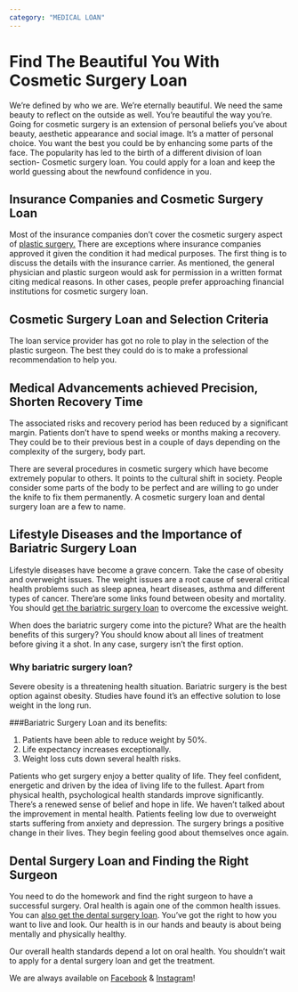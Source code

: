 ```yaml
---
category: "MEDICAL LOAN"
---
```


# Find The Beautiful You With Cosmetic Surgery Loan

We’re defined by who we are. We’re eternally beautiful. We need the same beauty to reflect on the outside as well. You’re beautiful the way you’re. Going for cosmetic surgery is an extension of personal beliefs you’ve about beauty, aesthetic appearance and social image. It’s a matter of personal choice. You want the best you could be by enhancing some parts of the face. The popularity has led to the birth of a different division of loan section- Cosmetic surgery loan. You could apply for a loan and keep the world guessing about the newfound confidence in you.

## Insurance Companies and Cosmetic Surgery Loan

Most of the insurance companies don’t cover the cosmetic surgery aspect of [plastic surgery.](https://tlc.com.au/plastic-cosmetic-surgery/) There are exceptions where insurance companies approved it given the condition it had medical purposes. The first thing is to discuss the details with the insurance carrier. As mentioned, the general physician and plastic surgeon would ask for permission in a written format citing medical reasons. In other cases, people prefer approaching financial institutions for cosmetic surgery loan.

## Cosmetic Surgery Loan and Selection Criteria

The loan service provider has got no role to play in the selection of the plastic surgeon. The best they could do is to make a professional recommendation to help you.

## Medical Advancements achieved Precision, Shorten Recovery Time

The associated risks and recovery period has been reduced by a significant margin. Patients don’t have to spend weeks or months making a recovery. They could be to their previous best in a couple of days depending on the complexity of the surgery, body part.

There are several procedures in cosmetic surgery which have become extremely popular to others. It points to the cultural shift in society. People consider some parts of the body to be perfect and are willing to go under the knife to fix them permanently. A cosmetic surgery loan and dental surgery loan are a few to name.

## Lifestyle Diseases and the Importance of Bariatric Surgery Loan

Lifestyle diseases have become a grave concern. Take the case of obesity and overweight issues. The weight issues are a root cause of several critical health problems such as sleep apnea, heart diseases, asthma and different types of cancer. There’are some links found between obesity and mortality. You should [get the bariatric surgery loan](https://www.google.com.au/url?sa=t&rct=j&q=&esrc=s&source=web&cd=2&ved=2ahUKEwi266rLtPzhAhU-7HMBHYs8CngQFjABegQIBhAB&url=https%3A%2F%2Ftlc.com.au%2Fcategory%2Fbariatric-surgery-loan%2F&usg=AOvVaw3T1r9Vmkjf2gth4wuqno_m) to overcome the excessive weight.

When does the bariatric surgery come into the picture? What are the health benefits of this surgery? You should know about all lines of treatment before giving it a shot. In any case, surgery isn’t the first option.

### Why bariatric surgery loan?

Severe obesity is a threatening health situation. Bariatric surgery is the best option against obesity. Studies have found it’s an effective solution to lose weight in the long run.

###Bariatric Surgery Loan and its benefits:

1. Patients have been able to reduce weight by 50%.
2. Life expectancy increases exceptionally.
3. Weight loss cuts down several health risks.

Patients who get surgery enjoy a better quality of life. They feel confident, energetic and driven by the idea of living life to the fullest. Apart from physical health, psychological health standards improve significantly. There’s a renewed sense of belief and hope in life. We haven’t talked about the improvement in mental health. Patients feeling low due to overweight starts suffering from anxiety and depression. The surgery brings a positive change in their lives. They begin feeling good about themselves once again.

## Dental Surgery Loan and Finding the Right Surgeon

You need to do the homework and find the right surgeon to have a successful surgery. Oral health is again one of the common health issues. You can [also get the dental surgery loan](https://tlc.com.au/category/dental-surgery-loans/). You’ve got the right to how you want to live and look. Our health is in our hands and beauty is about being mentally and physically healthy.

Our overall health standards depend a lot on oral health. You shouldn’t wait to apply for a dental surgery loan and get the treatment.

We are always available on [Facebook](https://www.facebook.com/totallifestylecredit/) & [Instagram](https://www.instagram.com/tlc.aus/)!
